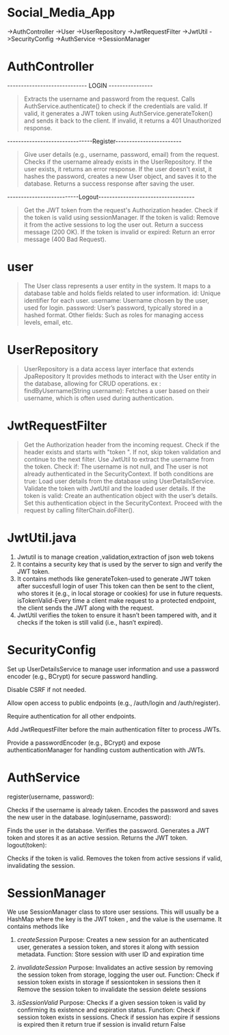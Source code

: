 # Social_Media_App
->AuthController
->User
->UserRepository
->JwtRequestFilter
->JwtUtil
->SecurityConfig
->AuthService
->SessionManager

# AuthController
 ----------------------------- LOGIN ----------------
>Extracts the username and password from the request.
>Calls AuthService.authenticate() to check if the credentials are valid.
>If valid, it generates a JWT token using AuthService.generateToken() and sends it back to the client.
>If invalid, it returns a 401 Unauthorized response.

-------------------------------Register------------------------
>Give user details (e.g., username, password, email) from the request.
>Checks if the username already exists in the UserRepository.
>If the user exists, it returns an error response.
>If the user doesn't exist, it hashes the password, creates a new User object, and saves it to the database.
>Returns a success response after saving the user.

--------------------------Logout-----------------------------------
>Get the JWT token from the request's Authorization header.
>Check if the token is valid using sessionManager.
>If the token is valid:
>Remove it from the active sessions to log the user out.
>Return a success message (200 OK).
>If the token is invalid or expired:
>Return an error message (400 Bad Request).

# user

>The User class represents a user entity in the system. It maps to a database table and holds fields related to user information.
>id: Unique identifier for each user.
>username: Username chosen by the user, used for login.
>password: User’s password, typically stored in a hashed format.
>Other fields: Such as roles for managing access levels, email, etc.

# UserRepository

>UserRepository is a data access layer interface that extends JpaRepository
>It provides methods to interact with the User entity in the database, allowing for CRUD operations.
ex : findByUsername(String username): Fetches a user based on their username, which is often used during authentication.

# JwtRequestFilter

>Get the Authorization header from the incoming request.
>Check if the header exists and starts with "token ".
>If not, skip token validation and continue to the next filter.
>Use JwtUtil to extract the username from the token.
  Check if:
        The username is not null, and
        The user is not already authenticated in the SecurityContext.
>If both conditions are true:
>Load user details from the database using UserDetailsService.
>Validate the token with JwtUtil and the loaded user details.
>If the token is valid:
    Create an authentication object with the user’s details.
    Set this authentication object in the SecurityContext.
>Proceed with the request by calling filterChain.doFilter().

# JwtUtil.java
1. Jwtutil is to manage creation ,validation,extraction of json web tokens
2. It contains a security key that is used by the server to sign and verify the JWT token.
3. It contains methods like
generateToken-used to generate JWT token after succesfull login of user This token can then be sent to the client, who stores it (e.g., in local storage or cookies) for use in future requests.
isTokenValid-Every time a client make request to a protected endpoint, the client sends the JWT along with the request.
4. JwtUtil verifies the token to ensure it hasn’t been tampered with, and it checks if the token is still valid (i.e., hasn’t expired).

# SecurityConfig

Set up UserDetailsService to manage user information and use a password encoder (e.g., BCrypt) for secure password handling.

Disable CSRF if not needed.

Allow open access to public endpoints (e.g., /auth/login and /auth/register).

Require authentication for all other endpoints.

Add JwtRequestFilter before the main authentication filter to process JWTs.

Provide a passwordEncoder (e.g., BCrypt) and expose authenticationManager for handling custom authentication with JWTs.

# AuthService

register(username, password):

Checks if the username is already taken.
Encodes the password and saves the new user in the database.
login(username, password):

Finds the user in the database.
Verifies the password.
Generates a JWT token and stores it as an active session.
Returns the JWT token.
logout(token):

Checks if the token is valid.
Removes the token from active sessions if valid, invalidating the session.

# SessionManager

We use SessionManager class to store user sessions. This will usually be a HashMap where the key is the JWT token , and the value is the username.
It contains methods like
1. *createSession*
Purpose:
Creates a new session for an authenticated user, generates a session token, and stores it along with session metadata.
Function: 
Store session with user ID and expiration time

2. *invalidateSession*
Purpose:
Invalidates an active session by removing the session token from storage, logging the user out.
Function: 
Check if session token exists in storage if sessiontoken in sessions then it Remove the session token to invalidate the session delete sessions

3. *isSessionValid*
Purpose:
Checks if a given session token is valid by confirming its existence and expiration status.
Function: 
 Check if session token exists in sessions. Check if session has expire if sessions is expired then it return true
 if session is invalid return False




